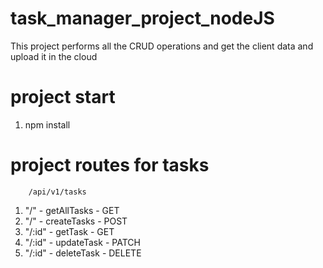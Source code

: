 # task_manager_project_nodeJS
 This project performs all the CRUD operations and get the client data and upload it in the cloud 


# project start
1. npm install

# project routes for tasks
        /api/v1/tasks
1. "/" - getAllTasks - GET
2. "/" - createTasks - POST
3. "/:id" - getTask - GET
4. "/:id" - updateTask - PATCH
5. "/:id" - deleteTask - DELETE